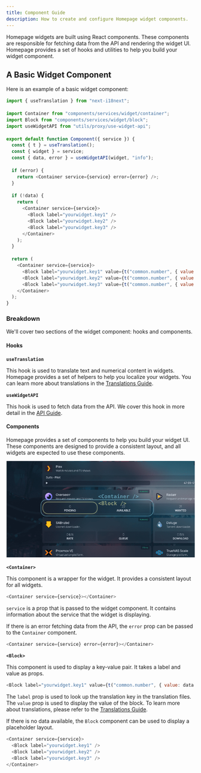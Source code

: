 ```yaml
---
title: Component Guide
description: How to create and configure Homepage widget components.
---
```


Homepage widgets are built using React components. These components are responsible for fetching data from the API and rendering the widget UI. Homepage provides a set of hooks and utilities to help you build your widget component.

## A Basic Widget Component

Here is an example of a basic widget component:

```js
import { useTranslation } from "next-i18next";

import Container from "components/services/widget/container";
import Block from "components/services/widget/block";
import useWidgetAPI from "utils/proxy/use-widget-api";

export default function Component({ service }) {
  const { t } = useTranslation();
  const { widget } = service;
  const { data, error } = useWidgetAPI(widget, "info");

  if (error) {
    return <Container service={service} error={error} />;
  }

  if (!data) {
    return (
      <Container service={service}>
        <Block label="yourwidget.key1" />
        <Block label="yourwidget.key2" />
        <Block label="yourwidget.key3" />
      </Container>
    );
  }

  return (
    <Container service={service}>
      <Block label="yourwidget.key1" value={t("common.number", { value: data.key1 })} />
      <Block label="yourwidget.key2" value={t("common.number", { value: data.key2 })} />
      <Block label="yourwidget.key3" value={t("common.number", { value: data.key3 })} />
    </Container>
  );
}
```

### Breakdown

We'll cover two sections of the widget component: hooks and components.

#### Hooks

**`useTranslation`**

This hook is used to translate text and numerical content in widgets. Homepage provides a set of helpers to help you localize your widgets. You can learn more about translations in the [Translations Guide](translations.md).

**`useWidgetAPI`**

This hook is used to fetch data from the API. We cover this hook in more detail in the [API Guide](api.md).

#### Components

Homepage provides a set of components to help you build your widget UI. These components are designed to provide a consistent layout, and all widgets are expected to use these components.

![Component Sections](../../assets/sections.png)

**`<Container>`**

This component is a wrapper for the widget. It provides a consistent layout for all widgets.

```js
<Container service={service}></Container>
```

`service` is a prop that is passed to the widget component. It contains information about the service that the widget is displaying.

If there is an error fetching data from the API, the `error` prop can be passed to the `Container` component.

```js
<Container service={service} error={error}></Container>
```

**`<Block>`**

This component is used to display a key-value pair. It takes a label and value as props.

```js
<Block label="yourwidget.key1" value={t("common.number", { value: data.key1 })} />
```

The `label` prop is used to look up the translation key in the translation files. The `value` prop is used to display the value of the block. To learn more about translations, please refer to the [Translations Guide](translations.md).

If there is no data available, the `Block` component can be used to display a placeholder layout.

```js
<Container service={service}>
  <Block label="yourwidget.key1" />
  <Block label="yourwidget.key2" />
  <Block label="yourwidget.key3" />
</Container>
```
